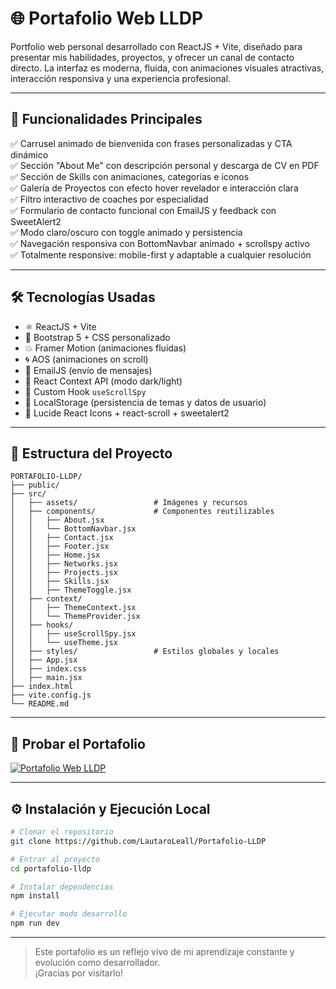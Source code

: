 # 🌐 Portafolio Web LLDP

Portfolio web personal desarrollado con ReactJS + Vite, diseñado para presentar mis habilidades, proyectos, y ofrecer un canal de contacto directo. La interfaz es moderna, fluida, con animaciones visuales atractivas, interacción responsiva y una experiencia profesional.

---

## 🎯 Funcionalidades Principales

✅ Carrusel animado de bienvenida con frases personalizadas y CTA dinámico <br>
✅ Sección "About Me" con descripción personal y descarga de CV en PDF <br>
✅ Sección de Skills con animaciones, categorías e íconos <br>
✅ Galería de Proyectos con efecto hover revelador e interacción clara <br>
✅ Filtro interactivo de coaches por especialidad <br>
✅ Formulario de contacto funcional con EmailJS y feedback con SweetAlert2 <br>
✅ Modo claro/oscuro con toggle animado y persistencia <br>
✅ Navegación responsiva con BottomNavbar animado + scrollspy activo <br>
✅ Totalmente responsive: mobile-first y adaptable a cualquier resolución <br>

---

## 🛠️ Tecnologías Usadas

- ⚛ ReactJS + Vite
- 🎨 Bootstrap 5 + CSS personalizado
- 💥 Framer Motion (animaciones fluidas)
- 🌀 AOS (animaciones on scroll)
- 📩 EmailJS (envío de mensajes)
- 🧠 React Context API (modo dark/light)
- 📍 Custom Hook `useScrollSpy`
- 💾 LocalStorage (persistencia de temas y datos de usuario)
- 🧰 Lucide React Icons + react-scroll + sweetalert2

---

## 📁 Estructura del Proyecto

```
PORTAFOLIO-LLDP/
├── public/
├── src/
│   ├── assets/                 # Imágenes y recursos
│   ├── components/             # Componentes reutilizables
│   │   ├── About.jsx
│   │   └── BottomNavbar.jsx
│   │   ├── Contact.jsx
│   │   ├── Footer.jsx
│   │   ├── Home.jsx
│   │   ├── Networks.jsx
│   │   ├── Projects.jsx
│   │   ├── Skills.jsx
│   │   ├── ThemeToggle.jsx
│   ├── context/
│   │   ├── ThemeContext.jsx
│   │   └── ThemeProvider.jsx
│   ├── hooks/
│   │   ├── useScrollSpy.jsx
│   │   └── useTheme.jsx
│   ├── styles/                 # Estilos globales y locales
│   ├── App.jsx
│   ├── index.css
│   ├── main.jsx
├── index.html
├── vite.config.js
└── README.md
```

---

## 🚀 Probar el Portafolio

[![Portafolio Web LLDP](https://img.shields.io/badge/Portafolio%20Web%20LLDP-000000?style=for-the-badge&logo=vercel&logoColor=white&labelColor=000000)](https://portafolio-lldp.vercel.app/)

---

## ⚙ Instalación y Ejecución Local

```bash
# Clonar el repositorio
git clone https://github.com/LautaroLeall/Portafolio-LLDP

# Entrar al proyecto
cd portafolio-lldp

# Instalar dependencias
npm install

# Ejecutar modo desarrollo
npm run dev
```

---


> Este portafolio es un reflejo vivo de mi aprendizaje constante y evolución como desarrollador. <br>
> ¡Gracias por visitarlo!
